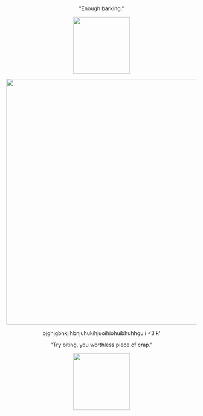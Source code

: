 #

<p align="center">
"Enough barking."
</p>

<p align="center">
    <img width="150" src="https://files.catbox.moe/0ait7f.gif" alt="">
</p>

<p align="center">
    <img width="650" src="https://files.catbox.moe/shwes4.png" alt="">
</p>

<p align="center">
bjghjgbhkjihbnjuhukihjuoihiohuibhuhhgu i <3 k'
</p>

<p align="center">
"Try biting, you worthless piece of crap."
</p>





<p align="center">
    <img width="150" src="https://files.catbox.moe/zp25ed.png" alt="">
</p>

#
